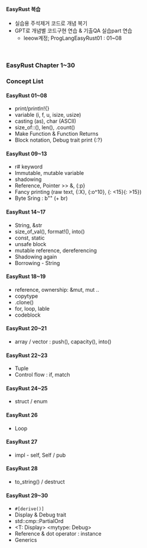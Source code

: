 #### EasyRust 복습 
* 실습용 주석제거 코드로 개념 복기
* GPT로 개념별 코드구현 연습 & 기출QA 실습part 연습
  - leeow계정; ProgLangEasyRust01 : 01~08

<br>

### EasyRust Chapter 1~30  

### Concept List 

#### EasyRust 01~08
* print/println!{}
* variable (i, f, u, isize, usize)
* casting (as),  char (ASCII)
* size_of::<char>(),  len(), .count()
* Make Function & Function Returns
* Block notation, Debug trait print {:?}



#### EasyRust 09~13
* r# keyword 
* Immutable, mutable variable
* shadowing
* Reference, Pointer >> &, {:p}
* Fancy printing (raw text, {:X}, {:o^10}, {: <15}{: >15})
* Byte Sring : b"" (+ br)


#### EasyRust 14~17
* String, &str
* size_of_val(), format!(), into() 
* const, static
* unsafe block
* mutable reference, dereferencing
* Shadowing again
* Borrowing - String



#### EasyRust 18~19
* reference, ownership: &mut, mut ..
* copytype
* .clone()
* for, loop, lable
* codeblock


#### EasyRust 20~21
* array / vector : push(), capacity(), into()

#### EasyRust 22~23
* Tuple
* Control flow : if, match


#### EasyRust 24~25
* struct / enum

#### EasyRust 26 
* Loop
  
#### EasyRust 27 
* impl - self, Self / pub

#### EasyRust 28
* to_string() / destruct

#### EasyRust 29~30
* ```#[derive()]```
* Display & Debug trait
* std::cmp::PartialOrd
* <T: Display> <mytype: Debug>
* Reference & dot operator : instance
* Generics 




